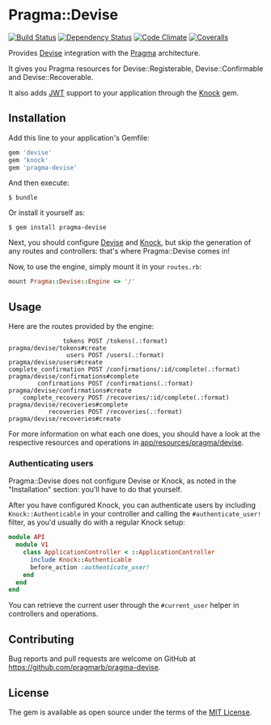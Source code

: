 # Pragma::Devise

[![Build Status](https://img.shields.io/travis/pragmarb/pragma-devise.svg?maxAge=3600&style=flat-square)](https://travis-ci.org/pragmarb/pragma-devise)
[![Dependency Status](https://img.shields.io/gemnasium/pragmarb/pragma-devise.svg?maxAge=3600&style=flat-square)](https://gemnasium.com/github.com/pragmarb/pragma-devise)
[![Code Climate](https://img.shields.io/codeclimate/github/pragmarb/pragma-devise.svg?maxAge=3600&style=flat-square)](https://codeclimate.com/github/pragmarb/pragma-devise)
[![Coveralls](https://img.shields.io/coveralls/pragmarb/pragma-devise.svg?maxAge=3600&style=flat-square)](https://coveralls.io/github/pragmarb/pragma-devise)

Provides [Devise](https://github.com/plataformatec/devise) integration with
the [Pragma](https://github.com/pragmarb/pragma) architecture.

It gives you Pragma resources for Devise::Registerable, Devise::Confirmable and Devise::Recoverable.

It also adds [JWT](https://jwt.io) support to your application through the
[Knock](https://github.com/nsarno/knock) gem.

## Installation

Add this line to your application's Gemfile:

```ruby
gem 'devise'
gem 'knock'
gem 'pragma-devise'
```

And then execute:

```console
$ bundle
```

Or install it yourself as:

```console
$ gem install pragma-devise
```

Next, you should configure [Devise](https://github.com/plataformatec/devise) and
[Knock](https://github.com/nsarno/knock), but skip the generation of any routes and controllers:
that's where Pragma::Devise comes in!

Now, to use the engine, simply mount it in your `routes.rb`:

```ruby
mount Pragma::Devise::Engine => '/'
```

## Usage

Here are the routes provided by the engine:

```console
               tokens POST /tokens(.:format)                     pragma/devise/tokens#create
                users POST /users(.:format)                      pragma/devise/users#create
complete_confirmation POST /confirmations/:id/complete(.:format) pragma/devise/confirmations#complete
        confirmations POST /confirmations(.:format)              pragma/devise/confirmations#create
    complete_recovery POST /recoveries/:id/complete(.:format)    pragma/devise/recoveries#complete
           recoveries POST /recoveries(.:format)                 pragma/devise/recoveries#create
```

For more information on what each one does, you should have a look at the respective resources
and operations in [app/resources/pragma/devise](https://github.com/pragmarb/pragma-devise/tree/master/app/resources/pragma/devise).

### Authenticating users

Pragma::Devise does not configure Devise or Knock, as noted in the "Installation" section: you'll
have to do that yourself.

After you have configured Knock, you can authenticate users by including `Knock::Authenticable`
in your controller and calling the `#authenticate_user!` filter, as you'd usually do with a regular
Knock setup:

```ruby
module API
  module V1
    class ApplicationController < ::ApplicationController
      include Knock::Authenticable
      before_action :authenticate_user!
    end
  end
end
```

You can retrieve the current user through the `#current_user` helper in controllers and operations.

## Contributing

Bug reports and pull requests are welcome on GitHub at https://github.com/pragmarb/pragma-devise.

## License

The gem is available as open source under the terms of the [MIT License](http://opensource.org/licenses/MIT).
